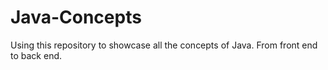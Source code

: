 # Java-Concepts
Using this repository to showcase all the concepts of Java. From front end to back end.
